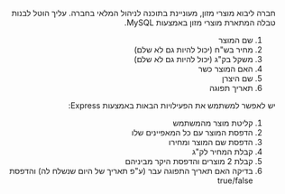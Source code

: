 <div style="direction: rtl">
<p>
חברה ליבוא מוצרי מזון, מעוניינת בתוכנה לניהול המלאי בחברה. עליך הוטל לבנות טבלה המתארת מוצרי מזון באמצעות MySQL.
</p><p>
<ol>
<li>שם המוצר</li>
<li>מחיר בש"ח (יכול להיות גם לא שלם)</li>
<li>משקל בק"ג (יכול להיות גם לא שלם)</li>
<li>האם המוצר כשר </li>
<li>שם היצרן</li>
<li>תאריך תפוגה </li>
</ol>
</p><p>
יש לאפשר למשתמש את הפעילויות הבאות באמצעות Express:
</p><p>
<ol>
<li>קליטת מוצר מהמשתמש </li>
<li>הדפסת המוצר עם כל המאפיינים שלו</li>
<li>הדפסת שם המוצר ומחירו</li>
<li>קבלת המחיר לק"ג</li>
<li>
קבלת 2 מוצרים והדפסת היקר מביניהם
</li>
<li>
בדיקה האם תאריך התפוגה עבר (ע"פ תאריך של היום שנשלח לה) והדפסת true/false
</li>
</ol>
</p>
</div>